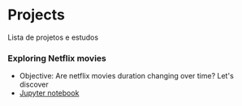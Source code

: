 # Projects

Lista de projetos e estudos

### Exploring Netflix movies
- Objective: Are netflix movies duration changing over time? Let's discover
- [Jupyter notebook](https://github.com/ovictordavid/netflix-duration-exploration/blob/main/notebook.ipynb)
